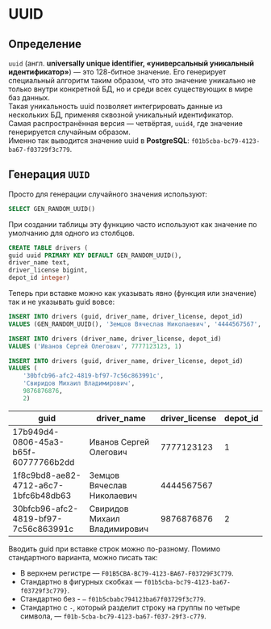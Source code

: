 # UUID
## Определение
```uuid``` (англ. **universally unique identifier, «универсальный уникальный идентификатор»**) — это 128-битное значение. Его генерирует специальный алгоритм таким образом, что это значение уникально не только внутри конкретной БД, но и среди всех существующих в мире баз данных.  
Такая уникальность uuid позволяет интегрировать данные из нескольких БД, применяя сквозной уникальный идентификатор.  
Самая распространённая версия — четвёртая, `uuid4`, где значение генерируется случайным образом.   
Именно так выводится значение uuid в **PostgreSQL**: 
`f01b5cba-bc79-4123-ba67-f03729f3c779`.  

## Генерация `UUID`  
Просто для генерации случайного значения используют:  
```SQL
SELECT GEN_RANDOM_UUID()
```  

При создании таблицы эту функцию часто используют как значение по умолчанию для одного из столбцов.  
```SQL
CREATE TABLE drivers (
guid uuid PRIMARY KEY DEFAULT GEN_RANDOM_UUID(),
driver_name text,
driver_license bigint,
depot_id integer)
```   

Теперь при вставке можно как указывать явно (функция или значение) так и не указывать guid вовсе:  
```SQL
INSERT INTO drivers (guid, driver_name, driver_license, depot_id) 
VALUES (GEN_RANDOM_UUID(), 'Земцов Вячеслав Николаевич', '4444567567', NULL)
```
```SQL
INSERT INTO drivers (driver_name, driver_license, depot_id) 
VALUES ('Иванов Сергей Олегович', 7777123123, 1)
```
```SQL
INSERT INTO drivers (guid, driver_name, driver_license, depot_id) 
VALUES (
    '30bfcb96-afc2-4819-bf97-7c56c863991c',
    'Свиридов Михаил Владимирович', 
    9876876876, 
    2)
```  
| guid                                | driver_name                 | driver_license | depot_id |
|-------------------------------------|-----------------------------|----------------|----------|
| 17b949d4-0806-45a3-b65f-60777766b2dd | Иванов Сергей Олегович      | 7777123123     | 1        |
| 1f8c9bd8-ae82-4712-a6c7-1bfc6b48db63 | Земцов Вячеслав Николаевич  | 4444567567     |          |
| 30bfcb96-afc2-4819-bf97-7c56c863991c | Свиридов Михаил Владимирович | 9876876876     | 2        |  

Вводить guid при вставке строк можно по-разному. Помимо стандартного варианта, можно писать так:   
* В верхнем регистре — `F01B5CBA-BC79-4123-BA67-F03729F3C779`.  
* Стандартно в фигурных скобках — `f01b5cba-bc79-4123-ba67-f03729f3c779}`.  
* Стандартно без - `—` `f01b5cbabc794123ba67f03729f3c779`.  
* Стандартно с `-`, который разделит строку на группы по четыре символа, — `f01b-5cba-bc79-4123-ba67-f037-29f3-c779`.  


